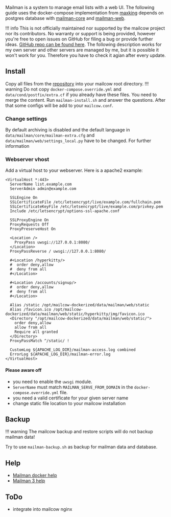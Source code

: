 Mailman is a system to manage email lists with a web UI.
The following guide uses the docker-compose implementation from [maxking](https://github.com/maxking/docker-mailman) depends on postgres database with [mailman-core](https://github.com/maxking/docker-mailman/tree/master/core) and [mailman-web](https://github.com/maxking/docker-mailman/tree/master/web).

!!! info
	This is not officially maintained nor supported by the mailcow project nor its contributors. No warranty or support is being provided, however you're free to open issues on GitHub for filing a bug or provide further ideas. [GitHub repo can be found here](https://github.com/pgollor/mailman-mailcow-integration).
	The following description works for my own server and other servers are managed by me, but it is possible it won't work for you. Therefore you have to check it agian after every update.

## Install

Copy all files from the [repository](https://github.com/pgollor/mailman-mailcow-integration) into your mailcow root directory.
!!! warning
	Do not copy `docker-compose.override.yml` and `data/cond/postfix/extra.cf` if you already have these files. You need to merge the content.
Run `mailman-install.sh` and answer the questions. After that some configs will be add to your `mailcow.conf`.

### Change settings

By default archiving is disabled and the default language in `data/mailman/core/mailman-extra.cfg` and `data/mailman/web/settings_local.py` have to be changed.
For further information

### Webserver vhost

Add a virtual host to your webserver. Here is a apache2 example:
```
<VirtualHost *:443>
  ServerName list.example.com
  ServerAdmin admin@example.com

  SSLEngine On
  SSLCertificateFile /etc/letsencrypt/live/example.com/fullchain.pem
  SSLCertificateKeyFile /etc/letsencrypt/live/example.com/privkey.pem
  Include /etc/letsencrypt/options-ssl-apache.conf

  SSLProxyEngine On
  ProxyRequests Off
  ProxyPreserveHost On

  <Location />
    ProxyPass uwsgi://127.0.0.1:8080/
  </Location>
  ProxyPassReverse / uwsgi://127.0.0.1:8080/

  #<Location /hyperkitty/>
  #  order deny,allow
  #  deny from all
  #</Location>

  #<Location /accounts/signup/>
  #  order deny,allow
  #  deny from all
  #</Location>

  Alias /static /opt/mailcow-dockerized/data/mailman/web/static
  Alias /favicon.ico /opt/mailcow-dockerized/data/mailman/web/static/hyperkitty/img/favicon.ico
  <Directory "/opt/mailcow-dockerized/data/mailman/web/static/">
    order deny,allow
    allow from all
    Require all granted
  </Directory>
  ProxyPassMatch ^/static/ !

  CustomLog ${APACHE_LOG_DIR}/mailman-access.log combined
  ErrorLog ${APACHE_LOG_DIR}/mailman-error.log
</VirtualHost>
```

#### Please aware off

- you need to enable the `uwsgi` module.
- `ServerName` must match `MAILMAN_SERVE_FROM_DOMAIN` in the `docker-compose.override.yml` file.
- you need a valid certificate for your given server name
- change static file location to your mailcow installation


## Backup

!!! warning
	The mailcow backup and restore scripts will do not backup mailman data!

Try to use `mailman-backup.sh` as backup for mailman data and database.

## Help

- [Mailman docker help](https://asynchronous.in/docker-mailman/)
- [Mailman 3 help](https://docs.mailman3.org)

## ToDo

- integrate into mailcow nginx
